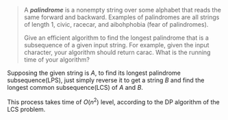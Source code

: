 > A **_palindrome_** is a nonempty string over some alphabet that reads the same forward and backward. Examples of palindromes are all strings of length $1$, $\text{civic}$, $\text{racecar}$, and $\text{aibohphobia}$ (fear of palindromes).
>
> Give an efficient algorithm to find the longest palindrome that is a subsequence of a given input string. For example, given the input $\text{character}$, your algorithm should return $\text{carac}$. What is the running time of your algorithm?

Supposing the given string is $A$, to find its longest palindrome subsequence(LPS), just simply reverse it to get a string $B$ and find the longest common subsequence(LCS) of $A$ and $B$.

This process takes time of $O(n^2)$ level, according to the DP algorithm of the LCS problem.
